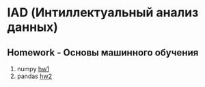 # IAD (Интиллектуальный анализ данных)
## Homework - Основы машинного обучения
1. numpy [hw1](hw_1/hw01-numpy.ipynb)
2. pandas [hw2](hw_2/hw02_pandas.ipynb)